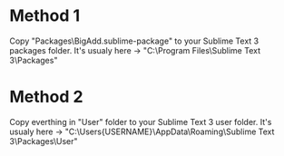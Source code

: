 # Method 1
Copy "Packages\BigAdd.sublime-package" to your Sublime Text 3 packages folder.
It's usualy here -> "C:\Program Files\Sublime Text 3\Packages"

# Method 2
Copy everthing in "User" folder to your Sublime Text 3 user folder.
It's usualy here -> "C:\Users\{USERNAME}\AppData\Roaming\Sublime Text 3\Packages\User"